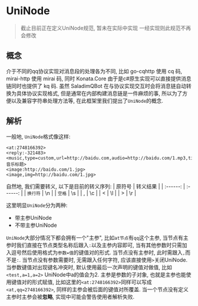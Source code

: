# UniNode

> 截止目前正在定义UniNode规范, 暂未在实际中实现
> 一经实现则此规范不再会修改

## 概念

介于不同的qq协议实现对消息段的处理各为不同, 比如 go-cqhttp 使用 cq 码, mirai-http 使用 mirai 码, 同时 Konata.Core 由于是c#原生实现可以直接提供消息链同时也提供了 kq 码. 虽然 SaladimQBot 在与协议实现交互时会将消息链自动转换为具体协议实现格式, 但是通常在内部构建消息链是一件麻烦的事, 所以为了方便以及兼容字符串处理方法等, 在此框架里我们提出了`UniNode`的概念.

## 解析

一般地, `UniNode`格式像这样:
```
<at:2748166392>
<reply:-321483>
<music,type=custom,url=http://baidu.com,audio=http://baidu.com/1.mp3,title=音乐标题>
<image:http://baidu.com/1.jpg>
<image,img=http://baidu.com/1.jpg>
```
自然地, 我们需要转义, 以下是目前的转义序列:
|  原符号  | 转义结果 |
| :------: | :------: |
| `换行符` |    \n    |
|  `空格`  |    \s    |
|    ,     |    \c    |
|    <     |    \l    |
|    >     |    \r    |

这里明显`UniNode`分为两种:
- 带主参UniNode
- 不带主参UniNode

`UniNode`大部分情况下都会拥有一个"主参", 比如`at节点`有`qq`这个主参, 当节点有主参时我们直接在节点类型名称后跟入`:`以及主参内容即可, 当有其他参数时只需加入逗号然后使用格式为`参数=值`的键值对的形式. 当节点没有主参时, 此时需跟入`,`而不是`:`. 当节点没有参数需要时, 无需跟入任何字符, 应该直接使用`>`关闭UniNode. 当参数键值对出现键名冲突时, 默认使用最后一次声明的键值对做值, 比如`<test,a=1,a=2>` UniNode中a的值会为2. 主参是参数的子对象, 也就是主参也能使用键值对的形式赋值, 比如这里的`<at:2748166392>`同样可以写成`<at,qq=2748166392>`, 同样的主参会被后面的键值对所覆盖. 当一个节点没有定义主参时主参会被**忽略**, 实现中可能会警告使用者解析失败.